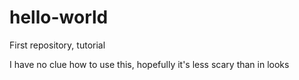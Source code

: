 # hello-world
First repository, tutorial

I have no clue how to use this, hopefully it's less scary than in looks

